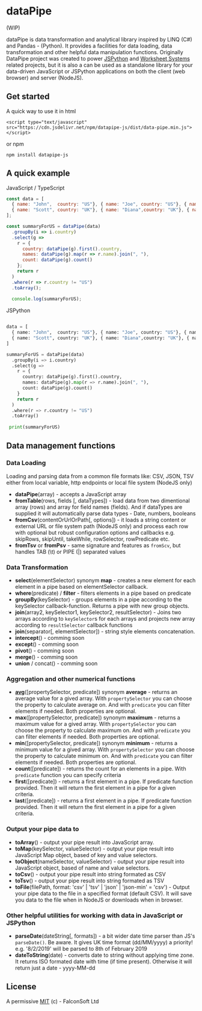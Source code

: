 # dataPipe

(WIP)

dataPipe is data transformation and analytical library inspired by LINQ (C#) and Pandas - (Python). It provides a facilities for data loading, data transformation and other helpful data manipulation functions. Originally DataPipe project was created to power [JSPython](https://github.com/jspython-dev/jspython) and [Worksheet Systems](https://worksheet.systems) related projects, but it is also a can be used as a standalone library for your data-driven JavaScript or JSPython applications on both the client (web browser) and server (NodeJS).

## Get started

A quick way to use it in html

```
<script type="text/javascript" src="https://cdn.jsdelivr.net/npm/datapipe-js/dist/data-pipe.min.js">
</script>
```

or npm

```
npm install datapipe-js
```

## A quick example
JavaScript / TypeScript
```js
const data = [
  { name: "John",  country: "US"}, { name: "Joe", country: "US"}, { name: "Bill",  country: "US"}, { name: "Adam", country: "UK"}, 
  { name: "Scott", country: "UK"}, { name: "Diana",country: "UK"}, { name: "Marry",country: "FR"}, { name: "Luc",country: "FR"}
];

const summaryForUS = dataPipe(data)
  .groupBy(i => i.country)
  .select(g => 
    r = {
      country: dataPipe(g).first().country,
      names: dataPipe(g).map(r => r.name).join(", "),
      count: dataPipe(g).count()
    };
    return r
  )
  .where(r => r.country != "US")
  .toArray();
  
  console.log(summaryForUS);
```

JSPython
```py

data = [
  { name: "John",  country: "US"}, { name: "Joe", country: "US"}, { name: "Bill",  country: "US"}, { name: "Adam", country: "UK"}, 
  { name: "Scott", country: "UK"}, { name: "Diana",country: "UK"}, { name: "Marry",country: "FR"}, { name: "Luc",country: "FR"}
]

summaryForUS = dataPipe(data)
  .groupBy(i => i.country)
  .select(g => 
    r = {
      country: dataPipe(g).first().country,
      names: dataPipe(g).map(r => r.name).join(", "),
      count: dataPipe(g).count()
    }
    return r
  )
  .where(r => r.country != "US")
  .toArray()
 
 print(summaryForUS)

```


## Data management functions

### Data Loading

Loading and parsing data from a common file formats like: CSV, JSON, TSV either from local variable, http endpoints or local file system (NodeJS only)
 
 - **dataPipe**(array) - accepts a JavaScript array
 - **fromTable**(rows, fields [, dataTypes]) - load data from two dimentional array (rows) and array for field names (fields). And if dataTypes are supplied it will automatically parse data types - Date, numbers, booleans
 - **fromCsv**(contentOrUrlOrPath[, options]) - it loads a string content or external URL or file system path (NodeJS only) and process each row with optional but robust configuration options and callbacks e.g. skipRows, skipUntil, takeWhile, rowSelector, rowPredicate etc.
  - **fromTsv** or **fromPsv** - same signature and features as `fromScv`, but handles TAB (\t) or PIPE (|) separated values

### Data Transformation

 - **select**(elementSelector) synonym **map** - creates a new element for each element in a pipe based on elementSelector callback.
 - **where**(predicate) / **filter** - filters elements in a pipe based on predicate
 - **groupBy**(keySelector) - groups elements in a pipe according to the keySelector callback-function. Returns a pipe with new group objects.
 - **join**(array2, keySelector1, keySelector2, resultSelector) - Joins two arrays according to `keySelector`s for each arrays and projects new array according to `resultSelector` callback functions
 - **join**(separator[, elementSelector]) - string style elements concatenation. 
 - **intercept**() - comming soon
 - **except**() - comming soon
 - **pivot**() - comming soon
 - **merge**() - comming soon
 - **union** / concat()  - comming soon

### Aggregation and other numerical functions

 - [**avg**](https://falconsoft.github.io/dataPipe/classes/_data_pipe_.datapipe.html#avg)([propertySelector, predicate]) synonym **average** - returns an average value for a gived array. With `propertySelector` you can choose the property to calculate average on. And with `predicate` you can filter elements if needed. Both properties are optional.
 - **max**([propertySelector, predicate]) synonym **maximum** - returns a maximum value for a gived array. With `propertySelector` you can choose the property to calculate maximum on. And with `predicate` you can filter elements if needed. Both properties are optional.
 - **min**([propertySelector, predicate]) synonym **minimum** - returns a minimum value for a gived array. With `propertySelector` you can choose the property to calculate minimum on. And with `predicate` you can filter elements if needed. Both properties are optional.
 - **count**([predicate]) - returns the count for an elements in a pipe. With `predicate` function you can specify criteria
 - **first**([predicate]) - returns a first element in a pipe. If predicate function provided. Then it will return the first element in a pipe for a given criteria.
 - **last**([predicate]) - returns a first element in a pipe. If predicate function provided. Then it will return the first element in a pipe for a given criteria.
 
### Output your pipe data to

 - **toArray**() - output your pipe result into JavaScript array.
 - **toMap**(keySelector, valueSelector) - output your pipe result into JavaScript Map object, based of key and value selectors.
 - **toObject**(nameSelector, valueSelector) - output your pipe result into JavaScript object, based of name and value selectors.
 - **toCsv**() - output your pipe result into string formated as CSV
 - **toTsv**() - output your pipe result into string formated as TSV
 - **toFile**(filePath, format: 'csv' | 'tsv' | 'json' | 'json-min' = 'csv') - Output your pipe data to the file in a specified format (default CSV). It will save you data to the file when in NodeJS or downloads when in browser.

### Other helpful utilities for working with data in JavaScript or JSPython
 - **parseDate**(dateString[, formats]) - a bit wider date time parser than JS's `parseDate()`. Be aware. It gives UK time format (dd/MM/yyyy) a priority! e.g. '8/2/2019' will be parsed to 8th of February 2019
 - **dateToString**(date) - converts date to string without applying time zone. It returns ISO formated date with time (if time present). Otherwise it will return just a date - yyyy-MM-dd

## License
A permissive [MIT](https://github.com/FalconSoft/dataPipe/blob/master/LICENSE) (c) - FalconSoft Ltd

 
